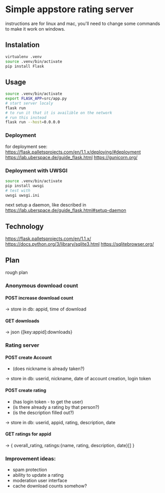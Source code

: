 # Simple appstore rating server

instructions are for linux and mac, you'll need to change some commands to make it work on windows.
## Instalation

```bash
virtualenv .venv
source .venv/bin/activate
pip install Flask
```

## Usage

```bash
source .venv/bin/activate
export FLASK_APP=src/app.py
# start server localy
flask run
# to run it that it is availible on the network
# run this instead
flask run --host=0.0.0.0
```

### Deployment 
for deployment see:
https://flask.palletsprojects.com/en/1.1.x/deploying/#deployment
https://lab.uberspace.de/guide_flask.html
https://gunicorn.org/

### Deployment with UWSGI

```sh
source .venv/bin/activate
pip install uwsgi
# test with
uwsgi uwsgi.ini
```
next setup a daemon, like described in https://lab.uberspace.de/guide_flask.html#setup-daemon

## Technology

https://flask.palletsprojects.com/en/1.1.x/
https://docs.python.org/3/library/sqlite3.html
https://sqlitebrowser.org/

## Plan
rough plan

### Anonymous download count

#### POST increase download count

-> store in db: appid, time of download

#### GET downloads

-> json {[key:appid]:downloads}


### Rating server

#### POST create Account

- (does nickname is already taken?)

-> store in db: userid, nickname, date of account creation, login token

#### POST create rating

- (has login token - to get the user)
- (is there already a rating by that person?)
- (is the description filled out?)

-> store in db:  userid, appid, rating, description, date

#### GET ratings for appid

-> {
 overall_rating,
 ratings:{name, rating, description, date}[]
}



### Improvement ideas:

- spam protection
- ability to update a rating
- moderation user interface
- cache download counts somehow?